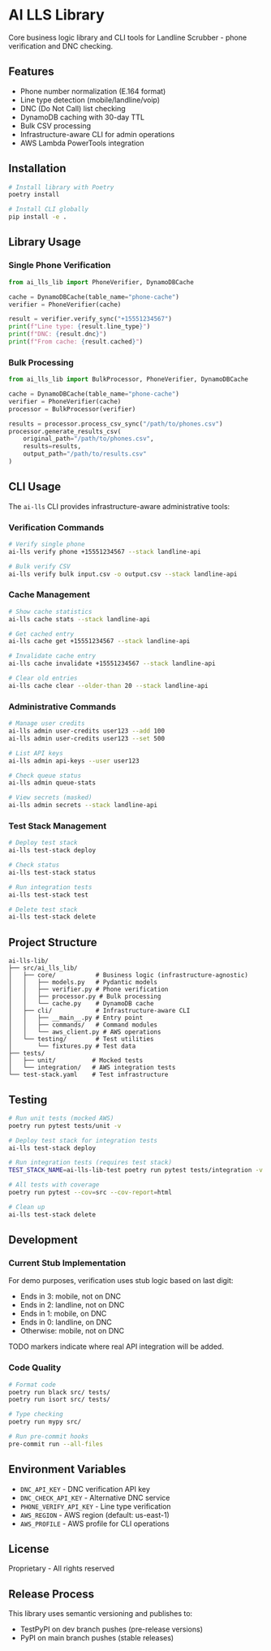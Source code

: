 # AI LLS Library

Core business logic library and CLI tools for Landline Scrubber - phone verification and DNC checking.

## Features

- Phone number normalization (E.164 format)
- Line type detection (mobile/landline/voip)
- DNC (Do Not Call) list checking
- DynamoDB caching with 30-day TTL
- Bulk CSV processing
- Infrastructure-aware CLI for admin operations
- AWS Lambda PowerTools integration

## Installation

```bash
# Install library with Poetry
poetry install

# Install CLI globally
pip install -e .
```

## Library Usage

### Single Phone Verification

```python
from ai_lls_lib import PhoneVerifier, DynamoDBCache

cache = DynamoDBCache(table_name="phone-cache")
verifier = PhoneVerifier(cache)

result = verifier.verify_sync("+15551234567")
print(f"Line type: {result.line_type}")
print(f"DNC: {result.dnc}")
print(f"From cache: {result.cached}")
```

### Bulk Processing

```python
from ai_lls_lib import BulkProcessor, PhoneVerifier, DynamoDBCache

cache = DynamoDBCache(table_name="phone-cache")
verifier = PhoneVerifier(cache)
processor = BulkProcessor(verifier)

results = processor.process_csv_sync("/path/to/phones.csv")
processor.generate_results_csv(
    original_path="/path/to/phones.csv",
    results=results,
    output_path="/path/to/results.csv"
)
```

## CLI Usage

The `ai-lls` CLI provides infrastructure-aware administrative tools:

### Verification Commands
```bash
# Verify single phone
ai-lls verify phone +15551234567 --stack landline-api

# Bulk verify CSV
ai-lls verify bulk input.csv -o output.csv --stack landline-api
```

### Cache Management
```bash
# Show cache statistics
ai-lls cache stats --stack landline-api

# Get cached entry
ai-lls cache get +15551234567 --stack landline-api

# Invalidate cache entry
ai-lls cache invalidate +15551234567 --stack landline-api

# Clear old entries
ai-lls cache clear --older-than 20 --stack landline-api
```

### Administrative Commands
```bash
# Manage user credits
ai-lls admin user-credits user123 --add 100
ai-lls admin user-credits user123 --set 500

# List API keys
ai-lls admin api-keys --user user123

# Check queue status
ai-lls admin queue-stats

# View secrets (masked)
ai-lls admin secrets --stack landline-api
```

### Test Stack Management
```bash
# Deploy test stack
ai-lls test-stack deploy

# Check status
ai-lls test-stack status

# Run integration tests
ai-lls test-stack test

# Delete test stack
ai-lls test-stack delete
```

## Project Structure

```
ai-lls-lib/
├── src/ai_lls_lib/
│   ├── core/           # Business logic (infrastructure-agnostic)
│   │   ├── models.py   # Pydantic models
│   │   ├── verifier.py # Phone verification
│   │   ├── processor.py # Bulk processing
│   │   └── cache.py    # DynamoDB cache
│   ├── cli/            # Infrastructure-aware CLI
│   │   ├── __main__.py # Entry point
│   │   ├── commands/   # Command modules
│   │   └── aws_client.py # AWS operations
│   └── testing/        # Test utilities
│       └── fixtures.py # Test data
├── tests/
│   ├── unit/          # Mocked tests
│   └── integration/   # AWS integration tests
└── test-stack.yaml    # Test infrastructure
```

## Testing

```bash
# Run unit tests (mocked AWS)
poetry run pytest tests/unit -v

# Deploy test stack for integration tests
ai-lls test-stack deploy

# Run integration tests (requires test stack)
TEST_STACK_NAME=ai-lls-lib-test poetry run pytest tests/integration -v

# All tests with coverage
poetry run pytest --cov=src --cov-report=html

# Clean up
ai-lls test-stack delete
```

## Development

### Current Stub Implementation

For demo purposes, verification uses stub logic based on last digit:
- Ends in 3: mobile, not on DNC
- Ends in 2: landline, not on DNC
- Ends in 1: mobile, on DNC
- Ends in 0: landline, on DNC
- Otherwise: mobile, not on DNC

TODO markers indicate where real API integration will be added.

### Code Quality

```bash
# Format code
poetry run black src/ tests/
poetry run isort src/ tests/

# Type checking
poetry run mypy src/

# Run pre-commit hooks
pre-commit run --all-files
```

## Environment Variables

- `DNC_API_KEY` - DNC verification API key
- `DNC_CHECK_API_KEY` - Alternative DNC service
- `PHONE_VERIFY_API_KEY` - Line type verification
- `AWS_REGION` - AWS region (default: us-east-1)
- `AWS_PROFILE` - AWS profile for CLI operations

## License

Proprietary - All rights reserved

## Release Process

This library uses semantic versioning and publishes to:
- TestPyPI on dev branch pushes (pre-release versions)
- PyPI on main branch pushes (stable releases)

